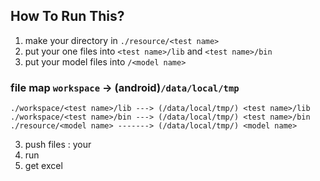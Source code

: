 ## How To Run This?

1. make your directory <test name> in `./resource/<test name>`
2. put your one files into `<test name>/lib` and `<test name>/bin`
3. put your model files into `/<model name>`

### file map `workspace` -> (android)`/data/local/tmp`
```
./workspace/<test name>/lib ---> (/data/local/tmp/) <test name>/lib
./workspace/<test name>/bin ---> (/data/local/tmp/) <test name>/bin
./resource/<model name> -------> (/data/local/tmp/) <model name>
```

3. push files : your 
4. run
5. get excel
